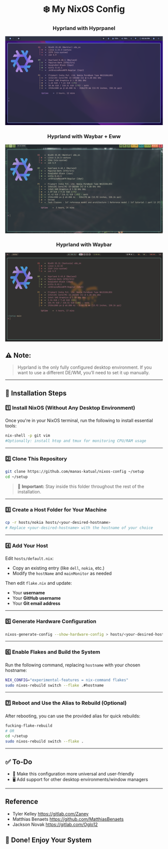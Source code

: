 <div align="center">

# ❄️ My NixOS Config

### Hyprland with Hyprpanel

![Hyprpanel Screenshot](./assets/hyprpanel.png)

### Hyprland with Waybar + Eww

![Waybar Screenshot](./assets/waybar.png)

### Hyprland with Waybar

![Waybar Alternate Screenshot](./assets/waybar2.png)

</div>

## ⚠️ Note:

> Hyprland is the only fully configured desktop environment. If you want to use
> a different DE/WM, you’ll need to set it up manually.

---

## 🚀 Installation Steps

### 1️⃣ Install NixOS (Without Any Desktop Environment)

Once you're in your NixOS terminal, run the following to install essential
tools:

```bash
nix-shell -p git vim
#Optionally: install htop and tmux for monitoring CPU/RAM usage
```

---

### 2️⃣ Clone This Repository

```bash
git clone https://github.com/manas-katual/nixos-config ~/setup 
cd ~/setup
```

> 📌 **Important:** Stay inside this folder throughout the rest of the
> installation.

---

### 3️⃣ Create a Host Folder for Your Machine

```bash
cp -r hosts/nokia hosts/<your-desired-hostname>
# Replace <your-desired-hostname> with the hostname of your choice
```

---

### 4️⃣ Add Your Host

Edit `hosts/default.nix`:

- Copy an existing entry (like `dell`, `nokia`, etc.)
- Modify the `hostName` and `mainMonitor` as needed

Then edit `flake.nix` and update:

- Your **username**
- Your **GitHub username**
- Your **Git email address**

---

### 5️⃣ Generate Hardware Configuration

```bash
nixos-generate-config --show-hardware-config > hosts/<your-desired-hostname>/hardware-configuration.nix
```

---

### 6️⃣ Enable Flakes and Build the System

Run the following command, replacing `hostname` with your chosen hostname:

```bash
NIX_CONFIG="experimental-features = nix-command flakes"
sudo nixos-rebuild switch --flake .#hostname
```

---

### 7️⃣ Reboot and Use the Alias to Rebuild (Optional)

After rebooting, you can use the provided alias for quick rebuilds:

```bash
fucking-flake-rebuild
# OR
cd ~/setup 
sudo nixos-rebuild switch --flake .
```

---

## ✅ To-Do

- 🔄 Make this configuration more universal and user-friendly
- 🖥️ Add support for other desktop environments/window managers

---

## Reference

- Tyler Kelley https://gitlab.com/Zaney
- Matthias Benaets https://github.com/MatthiasBenaets
- Jackson Novak https://gitlab.com/Oglo12

## 🎉 Done! Enjoy Your System
